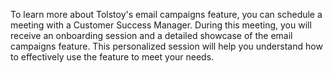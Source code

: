 To learn more about Tolstoy's email campaigns feature, you can schedule a meeting with a Customer Success Manager. During this meeting, you will receive an onboarding session and a detailed showcase of the email campaigns feature. This personalized session will help you understand how to effectively use the feature to meet your needs.